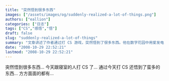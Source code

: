 ```yaml
---
title: "突然悟到很多东西"
images: ["/assets/images/og/suddenly-realized-a-lot-of-things.png"]
authors: ["eallion"]
categories: ["日志"]
tags: ["CS","感悟","悟"]
draft: false
slug: "suddenly-realized-a-lot-of-things"
summary: "文章讲述了作者通过打 CS 游戏，突然悟到了很多东西。他在数字花园中用爱发电，并感觉自己即将离开武汉。"
date: "2008-10-29 22:52:21"
lastmod: "2008-10-29 22:52:21"
---
```


突然悟到很多东西...
今天跟寝室的人打 CS 了...
通过今天打 CS 还悟到了蛮多的东西...
方方面面的都有...
